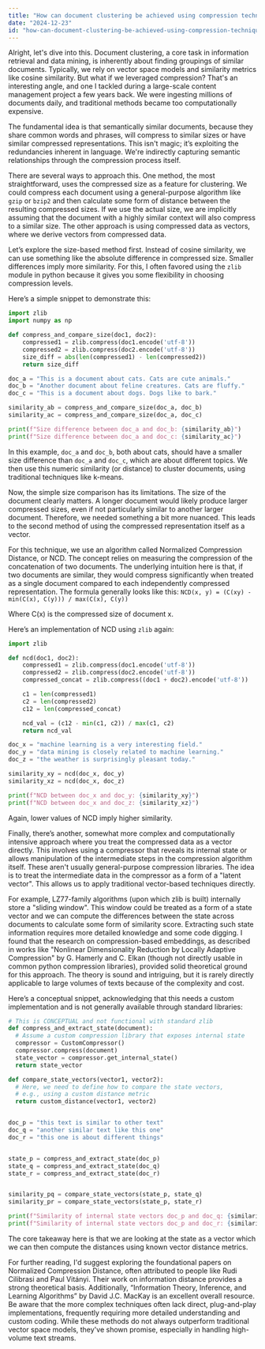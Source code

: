 ```yaml
---
title: "How can document clustering be achieved using compression techniques?"
date: "2024-12-23"
id: "how-can-document-clustering-be-achieved-using-compression-techniques"
---
```


Alright, let's dive into this. Document clustering, a core task in information retrieval and data mining, is inherently about finding groupings of similar documents. Typically, we rely on vector space models and similarity metrics like cosine similarity. But what if we leveraged compression? That's an interesting angle, and one I tackled during a large-scale content management project a few years back. We were ingesting millions of documents daily, and traditional methods became too computationally expensive.

The fundamental idea is that semantically similar documents, because they share common words and phrases, will compress to similar sizes or have similar compressed representations. This isn't magic; it’s exploiting the redundancies inherent in language. We're indirectly capturing semantic relationships through the compression process itself.

There are several ways to approach this. One method, the most straightforward, uses the compressed size as a feature for clustering. We could compress each document using a general-purpose algorithm like `gzip` or `bzip2` and then calculate some form of distance between the resulting compressed sizes. If we use the actual size, we are implicitly assuming that the document with a highly similar context will also compress to a similar size. The other approach is using compressed data as vectors, where we derive vectors from compressed data.

Let’s explore the size-based method first. Instead of cosine similarity, we can use something like the absolute difference in compressed size. Smaller differences imply more similarity. For this, I often favored using the `zlib` module in python because it gives you some flexibility in choosing compression levels.

Here’s a simple snippet to demonstrate this:

```python
import zlib
import numpy as np

def compress_and_compare_size(doc1, doc2):
    compressed1 = zlib.compress(doc1.encode('utf-8'))
    compressed2 = zlib.compress(doc2.encode('utf-8'))
    size_diff = abs(len(compressed1) - len(compressed2))
    return size_diff

doc_a = "This is a document about cats. Cats are cute animals."
doc_b = "Another document about feline creatures. Cats are fluffy."
doc_c = "This is a document about dogs. Dogs like to bark."

similarity_ab = compress_and_compare_size(doc_a, doc_b)
similarity_ac = compress_and_compare_size(doc_a, doc_c)

print(f"Size difference between doc_a and doc_b: {similarity_ab}")
print(f"Size difference between doc_a and doc_c: {similarity_ac}")


```

In this example, `doc_a` and `doc_b`, both about cats, should have a smaller size difference than `doc_a` and `doc_c`, which are about different topics. We then use this numeric similarity (or distance) to cluster documents, using traditional techniques like k-means.

Now, the simple size comparison has its limitations. The size of the document clearly matters. A longer document would likely produce larger compressed sizes, even if not particularly similar to another larger document. Therefore, we needed something a bit more nuanced. This leads to the second method of using the compressed representation itself as a vector.

For this technique, we use an algorithm called Normalized Compression Distance, or NCD. The concept relies on measuring the compression of the concatenation of two documents. The underlying intuition here is that, if two documents are similar, they would compress significantly when treated as a single document compared to each independently compressed representation. The formula generally looks like this: `NCD(x, y) = (C(xy) - min(C(x), C(y))) / max(C(x), C(y))`

Where C(x) is the compressed size of document x.

Here’s an implementation of NCD using `zlib` again:

```python
import zlib

def ncd(doc1, doc2):
    compressed1 = zlib.compress(doc1.encode('utf-8'))
    compressed2 = zlib.compress(doc2.encode('utf-8'))
    compressed_concat = zlib.compress((doc1 + doc2).encode('utf-8'))

    c1 = len(compressed1)
    c2 = len(compressed2)
    c12 = len(compressed_concat)

    ncd_val = (c12 - min(c1, c2)) / max(c1, c2)
    return ncd_val

doc_x = "machine learning is a very interesting field."
doc_y = "data mining is closely related to machine learning."
doc_z = "the weather is surprisingly pleasant today."

similarity_xy = ncd(doc_x, doc_y)
similarity_xz = ncd(doc_x, doc_z)

print(f"NCD between doc_x and doc_y: {similarity_xy}")
print(f"NCD between doc_x and doc_z: {similarity_xz}")
```
Again, lower values of NCD imply higher similarity.

Finally, there’s another, somewhat more complex and computationally intensive approach where you treat the compressed data as a vector directly. This involves using a compressor that reveals its internal state or allows manipulation of the intermediate steps in the compression algorithm itself. These aren't usually general-purpose compression libraries. The idea is to treat the intermediate data in the compressor as a form of a "latent vector". This allows us to apply traditional vector-based techniques directly.

For example, LZ77-family algorithms (upon which zlib is built) internally store a "sliding window". This window could be treated as a form of a state vector and we can compute the differences between the state across documents to calculate some form of similarity score. Extracting such state information requires more detailed knowledge and some code digging. I found that the research on compression-based embeddings, as described in works like "Nonlinear Dimensionality Reduction by Locally Adaptive Compression" by G. Hamerly and C. Elkan (though not directly usable in common python compression libraries), provided solid theoretical ground for this approach. The theory is sound and intriguing, but it is rarely directly applicable to large volumes of texts because of the complexity and cost.

Here’s a conceptual snippet, acknowledging that this needs a custom implementation and is not generally available through standard libraries:

```python
# This is CONCEPTUAL and not functional with standard zlib
def compress_and_extract_state(document):
  # Assume a custom compression library that exposes internal state
  compressor = CustomCompressor()
  compressor.compress(document)
  state_vector = compressor.get_internal_state()
  return state_vector

def compare_state_vectors(vector1, vector2):
  # Here, we need to define how to compare the state vectors,
  # e.g., using a custom distance metric
  return custom_distance(vector1, vector2)


doc_p = "this text is similar to other text"
doc_q = "another similar text like this one"
doc_r = "this one is about different things"


state_p = compress_and_extract_state(doc_p)
state_q = compress_and_extract_state(doc_q)
state_r = compress_and_extract_state(doc_r)


similarity_pq = compare_state_vectors(state_p, state_q)
similarity_pr = compare_state_vectors(state_p, state_r)

print(f"Similarity of internal state vectors doc_p and doc_q: {similarity_pq}")
print(f"Similarity of internal state vectors doc_p and doc_r: {similarity_pr}")
```

The core takeaway here is that we are looking at the state as a vector which we can then compute the distances using known vector distance metrics.

For further reading, I'd suggest exploring the foundational papers on Normalized Compression Distance, often attributed to people like Rudi Cilibrasi and Paul Vitányi. Their work on information distance provides a strong theoretical basis. Additionally, “Information Theory, Inference, and Learning Algorithms” by David J.C. MacKay is an excellent overall resource. Be aware that the more complex techniques often lack direct, plug-and-play implementations, frequently requiring more detailed understanding and custom coding. While these methods do not always outperform traditional vector space models, they've shown promise, especially in handling high-volume text streams.
